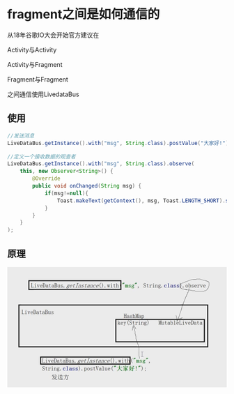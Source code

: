 # fragment之间是如何通信的

从18年谷歌IO大会开始官方建议在

Activity与Activity

Activity与Fragment

Fragment与Fragment

之间通信使用LivedataBus



## 使用

```java
//发送消息
LiveDataBus.getInstance().with("msg", String.class).postValue("大家好!");
```

```java
//定义一个接收数据的观查者
LiveDataBus.getInstance().with("msg", String.class).observe(
    this, new Observer<String>() {
        @Override
        public void onChanged(String msg) {
            if(msg!=null){
                Toast.makeText(getContext(), msg, Toast.LENGTH_SHORT).show();
            }
        }
    }
);
```



## 原理

![](./picture/LiveData.jpg)